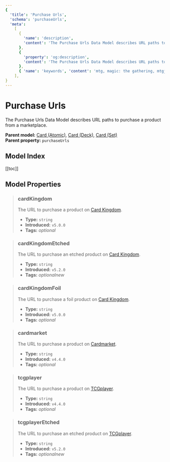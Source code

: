 ```yaml
---
{
  'title': 'Purchase Urls',
  'schema': 'purchaseUrls',
  'meta':
    [
      {
        'name': 'description',
        'content': 'The Purchase Urls Data Model describes URL paths to purchase a product from a marketplace.',
      },
      {
        'property': 'og:description',
        'content': 'The Purchase Urls Data Model describes URL paths to purchase a product from a marketplace.',
      },
      { 'name': 'keywords', 'content': 'mtg, magic: the gathering, mtgjson, json, purchaseUrls, purchase urls' },
    ],
}
---
```


# Purchase Urls

The Purchase Urls Data Model describes URL paths to purchase a product from a marketplace.

**Parent model:** [Card (Atomic)](/data-models/card-atomic/), [Card (Deck)](/data-models/card-deck/), [Card (Set)](/data-models/card-set/)  
**Parent property:** `purchaseUrls`

## Model Index

<PropertyToggler/>

[[toc]]

## Model Properties

> ### cardKingdom
>
> The URL to purchase a product on [Card Kingdom](https://www.cardkingdom.com?partner=mtgjson&utm_source=mtgjson&utm_medium=affiliate&utm_campaign=mtgjson).
>
> - **Type:** `string`
> - **Introduced:** `v5.0.0`
> - **Tags:** <i class="optional">optional</i>

> ### cardKingdomEtched
>
> The URL to purchase an etched product on [Card Kingdom](https://www.cardkingdom.com?partner=mtgjson&utm_source=mtgjson&utm_medium=affiliate&utm_campaign=mtgjson).
>
> - **Type:** `string`
> - **Introduced:** `v5.2.0`
> - **Tags:** <i class="optional">optional</i><i class="new">new</i>

> ### cardKingdomFoil
>
> The URL to purchase a foil product on [Card Kingdom](https://www.cardkingdom.com?partner=mtgjson&utm_source=mtgjson&utm_medium=affiliate&utm_campaign=mtgjson).
>
> - **Type:** `string`
> - **Introduced:** `v5.0.0`
> - **Tags:** <i class="optional">optional</i>

> ### cardmarket
>
> The URL to purchase a product on [Cardmarket](https://www.cardmarket.com/en/Magic?utm_campaign=card_prices&utm_medium=text&utm_source=mtgjson).
>
> - **Type:** `string`
> - **Introduced:** `v4.4.0`
> - **Tags:** <i class="optional">optional</i>

> ### tcgplayer
>
> The URL to purchase a product on [TCGplayer](https://www.tcgplayer.com?partner=mtgjson&utm_campaign=affiliate&utm_medium=mtgjson&utm_source=mtgjson).
>
> - **Type:** `string`
> - **Introduced:** `v4.4.0`
> - **Tags:** <i class="optional">optional</i>

> ### tcgplayerEtched
>
> The URL to purchase an etched product on [TCGplayer](https://www.tcgplayer.com?partner=mtgjson&utm_campaign=affiliate&utm_medium=mtgjson&utm_source=mtgjson).
>
> - **Type:** `string`
> - **Introduced:** `v5.2.0`
> - **Tags:** <i class="optional">optional</i><i class="new">new</i>
